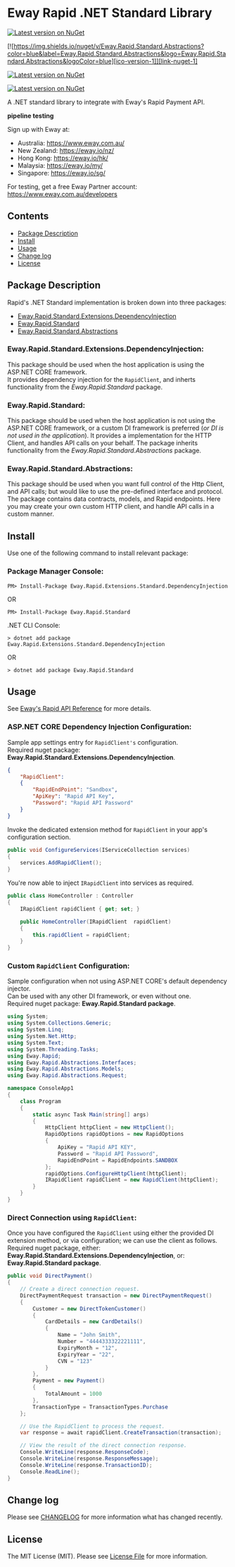 # Eway Rapid .NET Standard Library

[![Latest version on NuGet][ico-version-3]](LICENSE.md)

[![https://img.shields.io/nuget/v/Eway.Rapid.Standard.Abstractions?color=blue&label=Eway.Rapid.Standard.Abstractions&logo=Eway.Rapid.Standard.Abstractions&logoColor=blue][ico-version-1]][link-nuget-1]

[![Latest version on NuGet][ico-version-2]][link-nuget-2]

[![Latest version on NuGet][ico-version]][link-nuget]

A .NET standard library to integrate with Eway's Rapid Payment API.

**pipeline testing**

Sign up with Eway at:

- Australia: https://www.eway.com.au/
- New Zealand: https://eway.io/nz/
- Hong Kong: https://eway.io/hk/
- Malaysia: https://eway.io/my/
- Singapore: https://eway.io/sg/

For testing, get a free Eway Partner account: https://www.eway.com.au/developers

## Contents

- [Package Description](#package-description)
- [Install](#Install)
- [Usage](#Usage)
- [Change log](#Change-log)
- [License](#License)

## Package Description

Rapid's .NET Standard implementation is broken down into three packages:

  * [Eway.Rapid.Standard.Extensions.DependencyInjection](https://www.nuget.org/packages/Eway.Rapid.Extensions.Standard.DependencyInjection/)
  * [Eway.Rapid.Standard](https://www.nuget.org/packages/Eway.Rapid.Standard/)
  * [Eway.Rapid.Standard.Abstractions](https://www.nuget.org/packages/Eway.Rapid.Standard.Abstractions/)

### Eway.Rapid.Standard.Extensions.DependencyInjection:

This package should be used when the host application is using the ASP.NET CORE framework.  
It provides dependency injection for the `RapidClient`, and inherts functionality from the *Eway.Rapid.Standard* package.  

### Eway.Rapid.Standard:

This package should be used when the host application is not using the ASP.NET CORE framework, or a custom DI framework is preferred (*or DI is not used in the application*). It provides a implementation for the HTTP Client, and handles API calls on your behalf. The package inherits functionality from the *Eway.Rapid.Standard.Abstractions* package.

### Eway.Rapid.Standard.Abstractions:

This package should be used when you want full control of the Http Client, and API calls; but would like to use the pre-defined interface and protocol. The package contains data contracts, models, and Rapid endpoints.   Here you may create your own custom HTTP client, and handle API calls in a custom manner.  

## Install

Use one of the following command to install relevant package:

### Package Manager Console:

```
PM> Install-Package Eway.Rapid.Extensions.Standard.DependencyInjection 
```

OR

```
PM> Install-Package Eway.Rapid.Standard
```

.NET CLI Console:

```
> dotnet add package Eway.Rapid.Extensions.Standard.DependencyInjection
```

OR

```
> dotnet add package Eway.Rapid.Standard
```

## Usage

See [Eway's Rapid API Reference](https://eway.io/api-v3/) for more details.

### ASP.NET CORE Dependency Injection Configuration:

Sample app settings entry for `RapidClient's` configuration.  
Required nuget package: **Eway.Rapid.Standard.Extensions.DependencyInjection**.

```json
{
    "RapidClient":
    {
        "RapidEndPoint": "Sandbox",
        "ApiKey": "Rapid API Key",
        "Password": "Rapid API Password"
    }
}
```

Invoke the dedicated extension method for `RapidClient` in your app's configuration section.  

```c#
public void ConfigureServices(IServiceCollection services)
{
    services.AddRapidClient();
}
```

You're now able to inject `IRapidClient` into services as required.  

```c#
public class HomeController : Controller
{
    IRapidClient rapidClient { get; set; }

    public HomeController(IRapidClient  rapidClient)
    {
        this.rapidClient = rapidClient;
    }
}
```

### Custom `RapidClient` Configuration:

Sample configuration when not using ASP.NET CORE's default dependency injector.  
Can be used with any other DI framework, or even without one.  
Required nuget package: **Eway.Rapid.Standard package**.  

```c#
using System;
using System.Collections.Generic;
using System.Linq;
using System.Net.Http;
using System.Text;
using System.Threading.Tasks;
using Eway.Rapid;
using Eway.Rapid.Abstractions.Interfaces;
using Eway.Rapid.Abstractions.Models;
using Eway.Rapid.Abstractions.Request;

namespace ConsoleApp1
{
    class Program
    {
        static async Task Main(string[] args)
        {
            HttpClient httpClient = new HttpClient();
            RapidOptions rapidOptions = new RapidOptions
            {
                ApiKey = "Rapid API KEY",
                Password = "Rapid API Password",
                RapidEndPoint = RapidEndpoints.SANDBOX
            };
            rapidOptions.ConfigureHttpClient(httpClient);
            IRapidClient rapidClient = new RapidClient(httpClient);
        }
    }
}
```

### Direct Connection using `RapidClient`:

Once you have configured the `RapidClient` using either the provided DI extension method, or via configuration; we can use the client as follows.  
Required nuget package, either: **Eway.Rapid.Standard.Extensions.DependencyInjection**, or: **Eway.Rapid.Standard package**.  

```c#
public void DirectPayment()
{
    // Create a direct connection request.
    DirectPaymentRequest transaction = new DirectPaymentRequest()
    {
        Customer = new DirectTokenCustomer()
        {
            CardDetails = new CardDetails()
            {
                Name = "John Smith",
                Number = "4444333322221111",
                ExpiryMonth = "12",
                ExpiryYear = "22",
                CVN = "123"
            }
        },
        Payment = new Payment()
        {
            TotalAmount = 1000
        },
        TransactionType = TransactionTypes.Purchase
    };

    // Use the RapidClient to process the request.
    var response = await rapidClient.CreateTransaction(transaction);

    // View the result of the direct connection response.
    Console.WriteLine(response.ResponseCode);
    Console.WriteLine(response.ResponseMessage);
    Console.WriteLine(response.TransactionID);
    Console.ReadLine();
}
```

## Change log

Please see [CHANGELOG](Changelog.md) for more information what has changed recently.

## License

The MIT License (MIT). Please see [License File](LICENSE.md) for more information.

[ico-version]: https://img.shields.io/nuget/v/Eway.Rapid.Extensions.Standard.DependencyInjection?color=blue&amp;label=Eway.Rapid.Extensions.Standard.DependencyInjection&amp;logo=Eway.Rapid.Extensions.Standard.DependencyInjection&amp;logoColor=blue
[ico-version-1]: https://img.shields.io/nuget/v/Eway.Rapid.Standard?color=blue&amp;label=Eway.Rapid.Standard&amp;logo=Eway.Rapid.Standard&amp;logoColor=blue
[link-nuget]: https://www.nuget.org/packages/Eway.Rapid.Extensions.Standard.DependencyInjection/
[link-nuget-1]: https://www.nuget.org/packages/Eway.Rapid.Standard/
[ico-version-2]: https://img.shields.io/nuget/v/Eway.Rapid.Standard.Abstractions?color=blue&amp;label=Eway.Rapid.Standard.Abstractions&amp;logo=Eway.Rapid.Standard.Abstractions&amp;logoColor=blue
[link-nuget-2]: https://www.nuget.org/packages/Eway.Rapid.Standard.Abstractions/
[ico-version-3]: https://img.shields.io/badge/license-MIT-green

